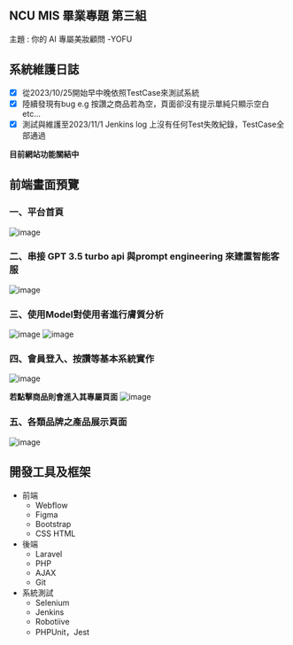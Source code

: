 ## NCU MIS 畢業專題 第三組

主題 : 你的 AI 專屬美妝顧問 -YOFU

## 系統維護日誌
- [x] 從2023/10/25開始早中晚依照TestCase來測試系統
- [x] 陸續發現有bug e.g 按讚之商品若為空，頁面卻沒有提示單純只顯示空白 etc...
- [x] 測試與維護至2023/11/1 Jenkins log 上沒有任何Test失敗紀錄，TestCase全部通過

**目前網站功能關結中**

## 前端畫面預覽
### 一、平台首頁
![image](https://github.com/Y1YangLin/misProject/assets/83540570/660c20d8-3502-416e-99de-96b453b2dffc)

### 二、串接 GPT 3.5 turbo api 與prompt engineering 來建置智能客服
![image](https://github.com/Y1YangLin/misProject/assets/83540570/cb18b89c-ee98-451b-a394-d8c434e690a9)

### 三、使用Model對使用者進行膚質分析
![image](https://github.com/Y1YangLin/misProject/assets/83540570/c979ddef-30ee-43ca-a63d-0f7a146c1aac)
![image](https://github.com/Y1YangLin/misProject/assets/83540570/2fcddc71-b7b8-4212-9f1d-1dc59dc73407)

### 四、會員登入、按讚等基本系統實作
![image](https://github.com/Y1YangLin/misProject/assets/83540570/bb2fc01b-1e96-4cf0-abae-5f0a6c71180f)

**若點擊商品則會進入其專屬頁面**
![image](https://github.com/Y1YangLin/misProject/assets/83540570/0606dd6a-265b-4fb8-8f6d-f56fe1f792d1)

### 五、各類品牌之產品展示頁面
![image](https://github.com/Y1YangLin/misProject/assets/83540570/bf892a3b-76d2-4c38-88cd-0b54f7a1385e)


## 開發工具及框架
* 前端
    * Webflow
    * Figma
    * Bootstrap
    * CSS HTML 
* 後端
    * Laravel
    * PHP
    * AJAX
    * Git
* 系統測試
    * Selenium
    * Jenkins
    * Robotiive
    * PHPUnit，Jest
